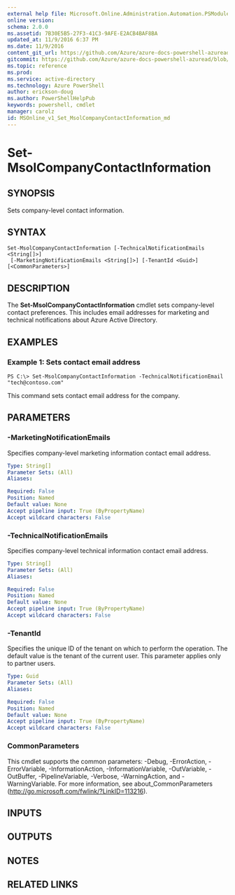```yaml
---
external help file: Microsoft.Online.Administration.Automation.PSModule.dll-Help.xml
online version:
schema: 2.0.0
ms.assetid: 7B30E5B5-27F3-41C3-9AFE-E2ACB4BAF8BA
updated_at: 11/9/2016 6:37 PM
ms.date: 11/9/2016
content_git_url: https://github.com/Azure/azure-docs-powershell-azuread/blob/master/Azure%20AD%20Cmdlets/MSOnline/v1/Set-MsolCompanyContactInformation.md
gitcommit: https://github.com/Azure/azure-docs-powershell-azuread/blob/7986fb4880d0ee292c289166871e4b25df1ad4b8/Azure%20AD%20Cmdlets/MSOnline/v1/Set-MsolCompanyContactInformation.md
ms.topic: reference
ms.prod: 
ms.service: active-directory
ms.technology: Azure PowerShell
author: erickson-doug
ms.author: PowerShellHelpPub
keywords: powershell, cmdlet
manager: carolz
id: MSOnline_v1_Set_MsolCompanyContactInformation_md
---
```


# Set-MsolCompanyContactInformation

## SYNOPSIS
Sets company-level contact information.

## SYNTAX

```
Set-MsolCompanyContactInformation [-TechnicalNotificationEmails <String[]>]
 [-MarketingNotificationEmails <String[]>] [-TenantId <Guid>] [<CommonParameters>]
```

## DESCRIPTION
The **Set-MsolCompanyContactInformation** cmdlet sets company-level contact preferences.
This includes email addresses for marketing and technical notifications about Azure Active Directory.

## EXAMPLES

### Example 1: Sets contact email address
```
PS C:\> Set-MsolCompanyContactInformation -TechnicalNotificationEmail "tech@contoso.com"
```

This command sets contact email address for the company.

## PARAMETERS

### -MarketingNotificationEmails
Specifies company-level marketing information contact email address.

```yaml
Type: String[]
Parameter Sets: (All)
Aliases:

Required: False
Position: Named
Default value: None
Accept pipeline input: True (ByPropertyName)
Accept wildcard characters: False
```

### -TechnicalNotificationEmails
Specifies company-level technical information contact email address.

```yaml
Type: String[]
Parameter Sets: (All)
Aliases:

Required: False
Position: Named
Default value: None
Accept pipeline input: True (ByPropertyName)
Accept wildcard characters: False
```

### -TenantId
Specifies the unique ID of the tenant on which to perform the operation.
The default value is the tenant of the current user.
This parameter applies only to partner users.

```yaml
Type: Guid
Parameter Sets: (All)
Aliases:

Required: False
Position: Named
Default value: None
Accept pipeline input: True (ByPropertyName)
Accept wildcard characters: False
```

### CommonParameters
This cmdlet supports the common parameters: -Debug, -ErrorAction, -ErrorVariable, -InformationAction, -InformationVariable, -OutVariable, -OutBuffer, -PipelineVariable, -Verbose, -WarningAction, and -WarningVariable. For more information, see about_CommonParameters (http://go.microsoft.com/fwlink/?LinkID=113216).

## INPUTS

## OUTPUTS

## NOTES

## RELATED LINKS
